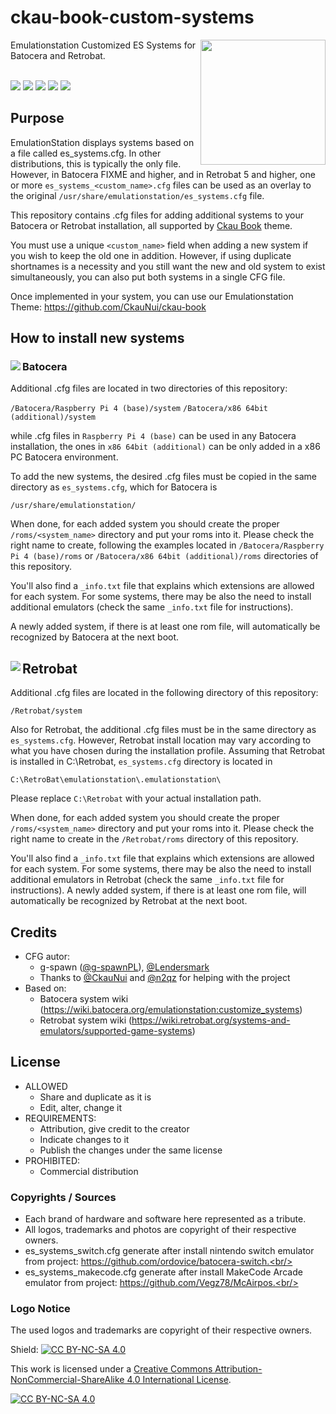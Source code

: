 # ckau-book-custom-systems

<p>
<img align="right" width="200px" src="https://i.imgur.com/eCZPBDE.png">
Emulationstation Customized ES Systems for Batocera and Retrobat.<br/>
<br/>
</p>
<p>
      <a href="https://img.shields.io/github/stars/g-spawnPL/batocera-custom-es_systems" alt="stars">
        <img src="https://img.shields.io/github/stars/g-spawnPL/batocera-custom-es_systems" /></a>
      <a href="https://img.shields.io/github/forks/g-spawnPL/batocera-custom-es_systems" alt="Forks">
        <img src="https://img.shields.io/github/forks/g-spawnPL/batocera-custom-es_systems" /></a>
      <a href="https://img.shields.io/github/issues/g-spawnPL/batocera-custom-es_systems" alt="Issues">
        <img src="https://img.shields.io/github/issues/g-spawnPL/batocera-custom-es_systems" /></a>
      <a href="https://img.shields.io/github/issues-closed/g-spawnPL/batocera-custom-es_systems" alt="Issues Closed">
        <img src="https://img.shields.io/github/issues-closed/g-spawnPL/batocera-custom-es_systems" /></a>
      <a href="https://img.shields.io/github/issues-pr-closed/g-spawnPL/batocera-custom-es_systems" alt="Closed PR">
        <img src="https://img.shields.io/github/issues-pr-closed/g-spawnPL/batocera-custom-es_systems" /></a>
</p>

## Purpose

EmulationStation displays systems based on a file called es_systems.cfg. In other distributions, this is typically the only file. However, in Batocera FIXME and higher, and in Retrobat 5 and higher, one or more `es_systems_<custom_name>.cfg` files can be used as an overlay to the original `/usr/share/emulationstation/es_systems.cfg` file.

This repository contains .cfg files for adding additional systems to your Batocera or Retrobat installation, all supported by [Ckau Book](https://github.com/CkauNui/ckau-book) theme.

You must use a unique `<custom_name>` field when adding a new system if you wish to keep the old one in addition. However, if using duplicate shortnames is a necessity and you still want the new and old system to exist simultaneously, you can also put both systems in a single CFG file.

Once implemented in your system, you can use our Emulationstation Theme: https://github.com/CkauNui/ckau-book

## How to install new systems

### Batocera <img align="left" src="https://emulation.gametechwiki.com/images/thumb/9/91/Icon_Linux_Head.png/20px-Icon_Linux_Head.png">

Additional .cfg files are located in two directories of this repository:

`/Batocera/Raspberry Pi 4 (base)/system`
`/Batocera/x86 64bit (additional)/system`

while .cfg files in `Raspberry Pi 4 (base)` can be used in any Batocera installation, the ones in `x86 64bit (additional)` can be only added in a x86 PC Batocera environment.

To add the new systems, the desired .cfg files must be copied in the same directory as `es_systems.cfg`, which for Batocera is

`/usr/share/emulationstation/`

When done, for each added system you should create the proper `/roms/<system_name>` directory and put your roms into it.
Please check the right name to create, following the examples located in `/Batocera/Raspberry Pi 4 (base)/roms` or `/Batocera/x86 64bit (additional)/roms` directories of this repository.

You'll also find a `_info.txt` file that explains which extensions are allowed for each system.
For some systems, there may be also the need to install additional emulators (check the same `_info.txt` file for instructions).

A newly added system, if there is at least one rom file, will automatically be recognized by Batocera at the next boot.


## Retrobat <img align="left" src="https://emulation.gametechwiki.com/images/thumb/1/1f/Icon_Windows_10.png/24px-Icon_Windows_10.png">

Additional .cfg files are located in the following directory of this repository:

`/Retrobat/system`

Also for Retrobat, the additional .cfg files must be in the same directory as `es_systems.cfg`.
However, Retrobat install location may vary according to what you have chosen during the installation profile.
Assuming that Retrobat is installed in C:\Retrobat, `es_systems.cfg` directory is located in

`C:\RetroBat\emulationstation\.emulationstation\`

Please replace `C:\Retrobat` with your actual installation path.

When done, for each added system you should create the proper `/roms/<system_name>` directory and put your roms into it.
Please check the right name to create in the `/Retrobat/roms` directory of this repository.

You'll also find a `_info.txt` file that explains which extensions are allowed for each system.
For some systems, there may be also the need to install additional emulators in Retrobat (check the same `_info.txt` file for instructions).
A newly added system, if there is at least one rom file, will automatically be recognized by Retrobat at the next boot.


## Credits

- CFG autor:
  - g-spawn ([@g-spawnPL](https://github.com/g-spawnPL)), [@Lendersmark](https://github.com/Lendersmark)
  - Thanks to [@CkauNui](https://github.com/CkauNui) and [@n2qz](https://github.com/n2qz) for helping with the project
- Based on:
  - Batocera system wiki (https://wiki.batocera.org/emulationstation:customize_systems)
  - Retrobat system wiki (https://wiki.retrobat.org/systems-and-emulators/supported-game-systems)

## License

- ALLOWED
  - Share and duplicate as it is
  - Edit, alter, change it
- REQUIREMENTS:
  - Attribution, give credit to the creator
  - Indicate changes to it
  - Publish the changes under the same license
- PROHIBITED:
  - Commercial distribution

### Copyrights / Sources
- Each brand of hardware and software here represented as a tribute.<br/>
- All logos, trademarks and photos are copyright of their respective owners.<br/>
- es_systems_switch.cfg generate after install nintendo switch emulator from project: https://github.com/ordovice/batocera-switch.<br/>
- es_systems_makecode.cfg generate after install MakeCode Arcade emulator from project: https://github.com/Vegz78/McAirpos.<br/>

### Logo Notice

The used logos and trademarks are copyright of their respective owners.
  
Shield: [![CC BY-NC-SA 4.0][cc-by-nc-sa-shield]][cc-by-nc-sa]

This work is licensed under a
[Creative Commons Attribution-NonCommercial-ShareAlike 4.0 International License][cc-by-nc-sa].

[![CC BY-NC-SA 4.0][cc-by-nc-sa-image]][cc-by-nc-sa]

[cc-by-nc-sa]: http://creativecommons.org/licenses/by-nc-sa/4.0/
[cc-by-nc-sa-image]: https://licensebuttons.net/l/by-nc-sa/4.0/88x31.png
[cc-by-nc-sa-shield]: https://img.shields.io/badge/License-CC%20BY--NC--SA%204.0-lightgrey.svg

